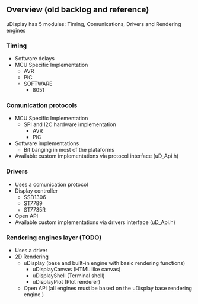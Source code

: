 ## Overview (old backlog and reference)
uDisplay has 5 modules: Timing, Comunications, Drivers and Rendering engines

### Timing 
  - Software delays
  - MCU Specific Implementation
    - AVR
    - PIC
    - SOFTWARE
      - 8051

### Comunication protocols
  - MCU Specific Implementation
    - SPI and I2C hardware implementation
      - AVR
      - PIC
  - Software implementations
    - Bit banging in most of the plataforms
  - Available custom implementations via protocol interface (uD_Api.h)
  
### Drivers
  - Uses a comunication protocol
  - Display controller
    - SSD1306
    - ST7789
    - ST7735R
  - Open API
  - Available custom implementations via drivers interface (uD_Api.h)

### Rendering engines layer (TODO)
- Uses a driver
- 2D Rendering
  - uDisplay         (base and built-in engine with basic rendering functions)
    - uDisplayCanvas (HTML like canvas)
    - uDisplayShell  (Terminal shell)
    - uDisplayPlot   (Plot renderer)
  - Open API (all engines must be based on the uDisplay base rendering engine.)